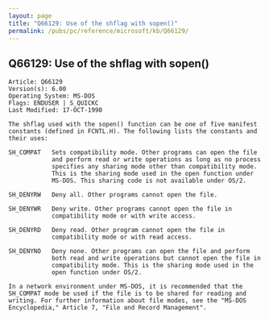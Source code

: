 ```yaml
---
layout: page
title: "Q66129: Use of the shflag with sopen()"
permalink: /pubs/pc/reference/microsoft/kb/Q66129/
---
```


## Q66129: Use of the shflag with sopen()

	Article: Q66129
	Version(s): 6.00
	Operating System: MS-DOS
	Flags: ENDUSER | S_QUICKC
	Last Modified: 17-OCT-1990
	
	The shflag used with the sopen() function can be one of five manifest
	constants (defined in FCNTL.H). The following lists the constants and
	their uses:
	
	SH_COMPAT   Sets compatibility mode. Other programs can open the file
	            and perform read or write operations as long as no process
	            specifies any sharing mode other than compatibility mode.
	            This is the sharing mode used in the open function under
	            MS-DOS. This sharing code is not available under OS/2.
	
	SH_DENYRW   Deny all. Other programs cannot open the file.
	
	SH_DENYWR   Deny write. Other programs cannot open the file in
	            compatibility mode or with write access.
	
	SH_DENYRD   Deny read. Other program cannot open the file in
	            compatibility mode or with read access.
	
	SH_DENYNO   Deny none. Other programs can open the file and perform
	            both read and write operations but cannot open the file in
	            compatibility mode. This is the sharing mode used in the
	            open function under OS/2.
	
	In a network environment under MS-DOS, it is recommended that the
	SH_COMPAT mode be used if the file is to be shared for reading and
	writing. For further information about file modes, see the "MS-DOS
	Encyclopedia," Article 7, "File and Record Management".
